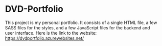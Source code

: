 # DVD-Portfolio
This project is my personal portfolio. It consists of a single HTML file, a few SASS files for the styles, and a few JavaScript files for the backend and user interface.
Here is the link to the website: https://dvdportfolio.azurewebsites.net/
